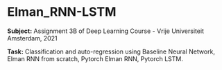 # Elman_RNN-LSTM

<b>Subject:</b> Assignment 3B of Deep Learning Course - Vrije Universiteit Amsterdam, 2021 

<b>Task:</b> Classification and auto-regression using Baseline Neural Network, Elman RNN from scratch, Pytorch Elman RNN, Pytorch LSTM.